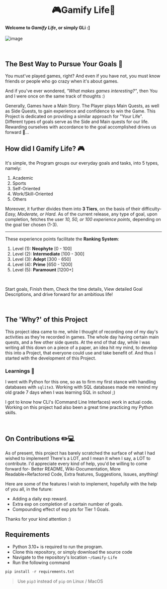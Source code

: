 <h1 align="center">🎮Gamify Life🎯</h1>

#### Welcome to *Gamify Life*, or simply GLi :]

![image](https://github.com/TERNION-1121/Gamify-Life/assets/97667653/465555ea-0daa-4603-ad0e-f42d10c30cf7)

<br>

## The Best Way to Pursue Your Goals 🎯
You must've played games, right? And even if you have not, you must know friends or people who go crazy when it's about games. 

And if you've ever wondered, _"What makes games interesting?"_, then You and I were once on the same track of thoughts :)

Generally, Games have a Main Story. The Player plays Main Quests, as well as Side Quests, to gain experience and confidence to win the Game.
This Project is dedicated on providing a similar approach for "Your Life".
Different types of goals serve as the Side and Main quests for our life. Rewarding ourselves with accordance to the goal accomplished drives us forward 🚗...

## How did I Gamify Life? 🎮
It's simple, the Program groups our everyday goals and tasks, into 5 types, namely:
 1. Academic
 2. Sports
 3. Self-Oriented
 4. Work/Skill-Oriented
 5. Others

Moreover, it further divides them into **3 Tiers**, on the basis of their difficulty- _Easy, Moderate, or Hard._
As of the current release, any type of goal, upon completion, fetches the user _10, 50, or 100 experience points_, depending on the goal tier chosen (1-3).

<hr>

These experience points facilitate the **Ranking System**:
1. Level (1): **Neophyte** [0 - 100]
2. Level (2): **Intermediate** [100 - 300]
3. Level (3): **Adept** [300 - 650]
4. Level (4): **Prime** [650 - 1200]
5. Level (5): **Paramount** [1200+]

<br>

Start goals, Finish them, Check the time details, View detailed Goal Descriptions, and drive forward for an ambitious life!

<br>

## The 'Why?' of this Project
This project idea came to me, while I thought of recording one of my day's activities as they're recorded in games. The whole day having certain main quests, and a few other side quests.
At the end of that day, while I was writing all this down on a piece of a paper, an idea hit my mind, to develop this into a Project, that everyone could use and take benefit of.
And thus I started with the development of this Project.

### Learnings 📝
I went with Python for this one, so as to firm my first stance with handling databases with `sqlite3`.
Working with SQL databases made me remind my old grade 7 days when I was learning SQL in school ;)

I got to know how CLI's (Command Line Interfaces) work in actual code. Working on this project had also been a great time practicing my Python skills.

<br>

## On Contributions ✏️💻
As of present, this project has barely scratched the surface of what I had wished to implement!
There's a LOT, and I mean it when I say, a LOT to contribute. I'd appreciate every kind of help, you'd be willing to come forward for- Better README, Wiki-Documentation, More Readable+Refactored Code, Extra features, Suggestions, Issues, anything!

Here are some of the features I wish to implement, hopefully with the help of you all, in the future:

- Adding a daily exp reward.
- Extra exp on completion of a certain number of goals.
- Compounding effect of exp pts for Tier 1 Goals.

Thanks for your kind attention :)

## Requirements
- Python 3.10+ is required to run the program.
- Clone this repository, or simply download the source code
- Navigate to the repository's location `~/Gamify-Life`
- Run the following command
```py
pip install -r requirements.txt
```

> Use `pip3` instead of `pip` on Linux / MacOS
